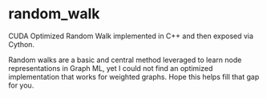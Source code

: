 # random_walk
CUDA Optimized Random Walk implemented in C++ and then exposed via Cython.

Random walks are a basic and central method leveraged to learn node representations in Graph ML, yet I could not find an optimized implementation that works for weighted graphs. Hope this helps fill that gap for you.

